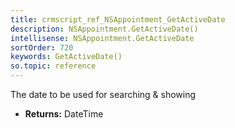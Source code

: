 ```yaml
---
title: crmscript_ref_NSAppointment_GetActiveDate
description: NSAppointment.GetActiveDate()
intellisense: NSAppointment.GetActiveDate
sortOrder: 720
keywords: GetActiveDate()
so.topic: reference
---
```



The date to be used for searching & showing



* **Returns:** DateTime



